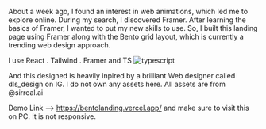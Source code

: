 About a week ago, I found an interest in web animations, which led me to explore online. During my search, I discovered Framer. After learning the basics of Framer, I wanted to put my new skills to use. So, I built this landing page using Framer along with the Bento grid layout, which is currently a trending web design approach.

I use React . Tailwind . Framer and TS ![typescript](https://github.com/user-attachments/assets/9822331c-decd-4843-ab7c-d3cfe430fd83)

And this designed is heavily inpired by a brilliant Web designer called dls_design on IG. I do not own any assets here. All assets are from @sirreal.ai

Demo Link --> https://bentolanding.vercel.app/ and make sure to visit this on PC. It is not responsive.
